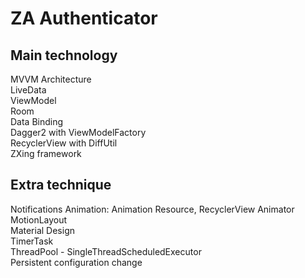 # ZA Authenticator

## Main technology  
MVVM Architecture  
LiveData  
ViewModel  
Room  
Data Binding  
Dagger2 with ViewModelFactory  
RecyclerView with DiffUtil  
ZXing framework  

## Extra technique  
Notifications
Animation: Animation Resource, RecyclerView Animator  
MotionLayout  
Material Design  
TimerTask  
ThreadPool - SingleThreadScheduledExecutor  
Persistent configuration change  
